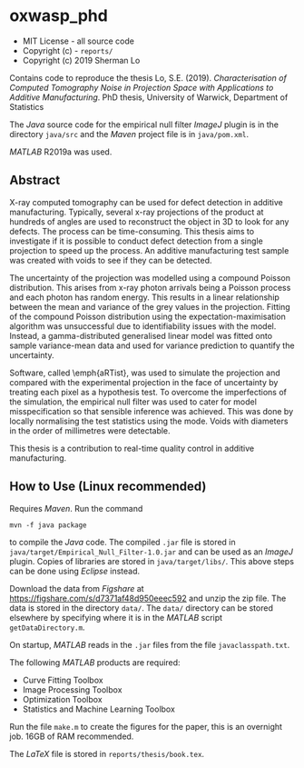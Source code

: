 # oxwasp_phd

* MIT License - all source code
* Copyright (c) - `reports/`
* Copyright (c) 2019 Sherman Lo

Contains code to reproduce the thesis Lo, S.E. (2019). *Characterisation of Computed Tomography Noise in Projection Space with Applications to Additive Manufacturing*. PhD thesis, University of Warwick, Department of Statistics

The *Java* source code for the empirical null filter *ImageJ* plugin is in the directory `java/src` and the *Maven* project file is in `java/pom.xml`.

*MATLAB* R2019a was used.

## Abstract
X-ray computed tomography can be used for defect detection in additive manufacturing. Typically, several x-ray projections of the product at hundreds of angles are used to reconstruct the object in 3D to look for any defects. The process can be time-consuming. This thesis aims to investigate if it is possible to conduct defect detection from a single projection to speed up the process. An additive manufacturing test sample was created with voids to see if they can be detected.

The uncertainty of the projection was modelled using a compound Poisson distribution. This arises from x-ray photon arrivals being a Poisson process and each photon has random energy. This results in a linear relationship between the mean and variance of the grey values in the projection. Fitting of the compound Poisson distribution using the expectation-maximisation algorithm was unsuccessful due to identifiability issues with the model. Instead, a gamma-distributed generalised linear model was fitted onto sample variance-mean data and used for variance prediction to quantify the uncertainty.

Software, called \emph{aRTist}, was used to simulate the projection and compared with the experimental projection in the face of uncertainty by treating each pixel as a hypothesis test. To overcome the imperfections of the simulation, the empirical null filter was used to cater for model misspecification so that sensible inference was achieved. This was done by locally normalising the test statistics using the mode. Voids with diameters in the order of millimetres were detectable.

This thesis is a contribution to real-time quality control in additive manufacturing.

## How to Use (Linux recommended)
Requires *Maven*. Run the command
```
mvn -f java package
```
to compile the *Java* code. The compiled `.jar` file is stored in `java/target/Empirical_Null_Filter-1.0.jar` and can be used as an *ImageJ* plugin. Copies of libraries are stored in `java/target/libs/`. This above steps can be done using *Eclipse* instead.

Download the data from *Figshare* at https://figshare.com/s/d7371af48d950eeec592 and unzip the zip file. The data is stored in the directory `data/`. The `data/` directory can be stored elsewhere by specifying where it is in the *MATLAB* script `getDataDirectory.m`.

On startup, *MATLAB* reads in the `.jar` files from the file `javaclasspath.txt`.

The following *MATLAB* products are required:
* Curve Fitting Toolbox
* Image Processing Toolbox
* Optimization Toolbox
* Statistics and Machine Learning Toolbox

Run the file `make.m` to create the figures for the paper, this is an overnight job. 16GB of RAM recommended.

The *LaTeX* file is stored in `reports/thesis/book.tex`.
